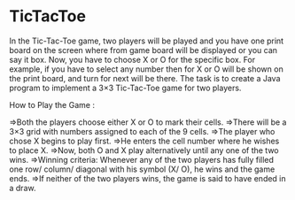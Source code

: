# TicTacToe
In the Tic-Tac-Toe game, two players will be played and you have one print board on the screen where from game board will be displayed or you can say it box. 
Now, you have to choose X or O for the specific box. For example, if you have to select any number then for X or O will be shown on the print board, and turn for 
next will be there. The task is to create a Java program to implement a 3×3 Tic-Tac-Toe game for two players.

How to Play the Game :

=>Both the players choose either X or O to mark their cells.
=>There will be a 3×3 grid with numbers assigned to each of the 9 cells.
=>The player who chose X begins to play first.
=>He enters the cell number where he wishes to place X.
=>Now, both O and X play alternatively until any one of the two wins.
=>Winning criteria: Whenever any of the two players has fully filled one row/ column/ diagonal with his symbol (X/ O), he wins and the game ends.
=>If neither of the two players wins, the game is said to have ended in a draw.
